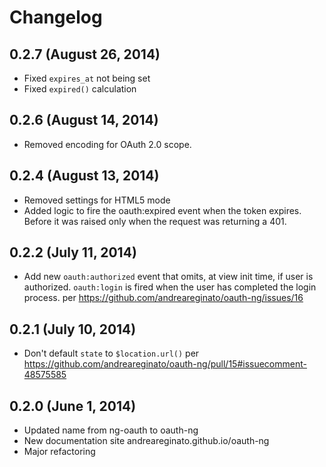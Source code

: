 # Changelog

## 0.2.7 (August 26, 2014)

* Fixed `expires_at` not being set
* Fixed `expired()` calculation

## 0.2.6 (August 14, 2014)

* Removed encoding for OAuth 2.0 scope.

## 0.2.4 (August 13, 2014)

* Removed settings for HTML5 mode
* Added logic to fire the oauth:expired event when the token expires. Before it was raised
only when the request was returning a 401.

## 0.2.2 (July 11, 2014)

* Add new `oauth:authorized` event that omits, at view init time, if user is authorized.
`oauth:login` is fired when the user has completed the login process.
per https://github.com/andreareginato/oauth-ng/issues/16


## 0.2.1 (July 10, 2014)

* Don't default `state` to `$location.url()` per https://github.com/andreareginato/oauth-ng/pull/15#issuecomment-48575585

## 0.2.0 (June 1, 2014)

* Updated name from ng-oauth to oauth-ng
* New documentation site andreareginato.github.io/oauth-ng
* Major refactoring

